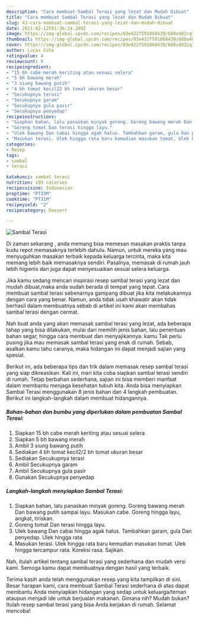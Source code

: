 ```yaml
---
description: "Cara membuat Sambal Terasi yang lezat dan Mudah Dibuat"
title: "Cara membuat Sambal Terasi yang lezat dan Mudah Dibuat"
slug: 43-cara-membuat-sambal-terasi-yang-lezat-dan-mudah-dibuat
date: 2021-02-12T01:36:24.209Z
image: https://img-global.cpcdn.com/recipes/03e422f591868439/680x482cq70/sambal-terasi-foto-resep-utama.jpg
thumbnail: https://img-global.cpcdn.com/recipes/03e422f591868439/680x482cq70/sambal-terasi-foto-resep-utama.jpg
cover: https://img-global.cpcdn.com/recipes/03e422f591868439/680x482cq70/sambal-terasi-foto-resep-utama.jpg
author: Lucas Cole
ratingvalue: 4
reviewcount: 9
recipeingredient:
- "15 bh cabe merah keriting atau sesuai selera"
- "5 bh bawang merah"
- "3 siung bawang putih"
- "4 bh tomat kecil22 bh tomat ukuran besar"
- "Secukupnya terasi"
- "Secukupnya garam"
- "Secukupnya gula pasir"
- "Secukupnya penyedap"
recipeinstructions:
- "Siapkan bahan, lalu panaskan minyak goreng. Goreng bawang merah Dan bawang putih sampai layu. Masukan cabe. Goreng hingga layu, angkat, tiriskan."
- "Goreng tomat Dan terasi hingga layu."
- "Ulek bawang Dan cabai hingga agak halus. Tambahkan garam, gula Dan penyedap. Ulek hingga rata"
- "Masukan terasi. Ulek hingga rata baru kemudian masukan tomat. Ulek hingga tercampur rata. Koreksi rasa. Sajikan."
categories:
- Resep
tags:
- sambal
- terasi

katakunci: sambal terasi 
nutrition: 193 calories
recipecuisine: Indonesian
preptime: "PT33M"
cooktime: "PT31M"
recipeyield: "2"
recipecategory: Dessert

---
```



![Sambal Terasi](https://img-global.cpcdn.com/recipes/03e422f591868439/680x482cq70/sambal-terasi-foto-resep-utama.jpg)

Di zaman  sekarang , anda memang bisa memesan masakan praktis tanpa kudu repot memasaknya terlebih dahulu. Namun, untuk mereka yang mau menyuguhkan masakan terbaik kepada keluarga tercinta, maka kita memang lebih baik memasaknya sendiri. Pasalnya, memasak di rumah jauh lebih higienis dan juga dapat menyesuaikan sesuai selera keluarga.

Jika kamu sedang mencari inspirasi resep sambal terasi yang lezat dan mudah dibuat,maka anda sudah berada di tempat yang tepat. Cara membuat sambal terasi  sebenarnya gampang dibuat jika kita melakukannya dengan cara yang benar. Namun, anda tidak usah khawatir akan tidak berhasil dalam membuatnya 
sebab di artikel ini kami akan membahas sambal terasi dengan cermat.  



Nah buat anda yang akan memasak sambal terasi yang lezat, ada beberapa tahap yang bisa dilakukan, mulai dari memilih jenis bahan, lalu penentuan bahan segar, hingga cara membuat dan menyajikannya. kamu Tak perlu pusing jika mau memasak sambal terasi yang enak di rumah. Sebab, asalkan kamu  tahu caranya, maka hidangan ini dapat menjadi sajian yang spesial.

Berikut ini, ada beberapa tips dan trik dalam memasak resep sambal terasi yang siap dikreasikan. Kali ini, mari kita coba siapkan sambal terasi sendiri di rumah. Tetap berbahan sederhana, sajian ini bisa memberi manfaat dalam membantu menjaga kesehatan tubuh kita. Anda bisa menyiapkan Sambal Terasi menggunakan 8 jenis bahan dan 4 langkah pembuatan. Berikut ini langkah-langkah dalam membuat hidangannya.

<!--inarticleads1-->

##### Bahan-bahan dan bumbu yang diperlukan dalam pembuatan Sambal Terasi:

1. Siapkan 15 bh cabe merah keriting atau sesuai selera
1. Siapkan 5 bh bawang merah
1. Ambil 3 siung bawang putih
1. Sediakan 4 bh tomat kecil2/2 bh tomat ukuran besar
1. Sediakan Secukupnya terasi
1. Ambil Secukupnya garam
1. Ambil Secukupnya gula pasir
1. Gunakan Secukupnya penyedap




<!--inarticleads2-->

##### Langkah-langkah menyiapkan Sambal Terasi:

1. Siapkan bahan, lalu panaskan minyak goreng. Goreng bawang merah Dan bawang putih sampai layu. Masukan cabe. Goreng hingga layu, angkat, tiriskan.
1. Goreng tomat Dan terasi hingga layu.
1. Ulek bawang Dan cabai hingga agak halus. Tambahkan garam, gula Dan penyedap. Ulek hingga rata
1. Masukan terasi. Ulek hingga rata baru kemudian masukan tomat. Ulek hingga tercampur rata. Koreksi rasa. Sajikan.




Nah, itulah artikel tentang  sambal terasi  yang sederhana dan mudah versi kami. Semoga kamu dapat membuatnya dengan hasil yang terbaik. 

Terima kasih anda telah menggunakan resep yang kita tampilkan di sini. Besar harapan kami, cara membuat  Sambal Terasi sederhana di atas dapat membantu Anda menyiapkan hidangan yang sedap untuk keluarga/teman ataupun menjadi ide untuk berjualan makanan. Gimana nih? Mudah bukan? Itulah resep sambal terasi yang bisa Anda kerjakan di rumah. Selamat mencoba!


